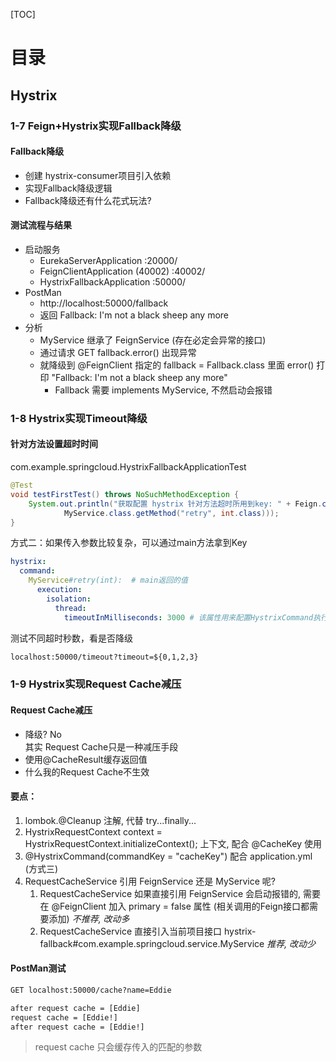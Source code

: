 [TOC]

# 目录

## Hystrix

### 1-7 Feign+Hystrix实现Fallback降级 

#### Fallback降级
- 创建 hystrix-consumer项目引入依赖
- 实现Fallback降级逻辑
- Fallback降级还有什么花式玩法?

#### 测试流程与结果
- 启动服务
  - EurekaServerApplication :20000/
  - FeignClientApplication (40002) :40002/
  - HystrixFallbackApplication :50000/
- PostMan
  - http://localhost:50000/fallback
  - 返回 Fallback: I'm not a black sheep any more
- 分析
  - MyService 继承了 FeignService (存在必定会异常的接口)
  - 通过请求 GET fallback.error() 出现异常
  - 就降级到 @FeignClient 指定的 fallback = Fallback.class 里面 error() 打印 "Fallback: I'm not a black sheep any more"
    - Fallback 需要 implements MyService, 不然启动会报错
    
### 1-8 Hystrix实现Timeout降级

#### 针对方法设置超时时间

com.example.springcloud.HystrixFallbackApplicationTest
```java
@Test
void testFirstTest() throws NoSuchMethodException {
    System.out.println("获取配置 hystrix 针对方法超时所用到key: " + Feign.configKey(MyService.class,
            MyService.class.getMethod("retry", int.class)));
}
```

方式二：如果传入参数比较复杂，可以通过main方法拿到Key
```yaml
hystrix:
  command:
    MyService#retry(int):  # main返回的值
      execution:
        isolation:
          thread:
            timeoutInMilliseconds: 3000 # 该属性用来配置HystrixCommand执行的超时时间，单位为毫秒
```

测试不同超时秒数，看是否降级
```xml
localhost:50000/timeout?timeout=${0,1,2,3}
```

### 1-9 Hystrix实现Request Cache减压 

#### Request Cache减压

- 降级? No <br> 其实 Request Cache只是一种减压手段
- 使用@CacheResult缓存返回值
- 什么我的Request Cache不生效

#### 要点：
1. lombok.@Cleanup 注解, 代替 try...finally... 
1. HystrixRequestContext context = HystrixRequestContext.initializeContext(); 上下文, 配合 @CacheKey 使用
1. @HystrixCommand(commandKey = "cacheKey") 配合 application.yml  (方式三)
1. RequestCacheService 引用 FeignService 还是 MyService 呢?
   1. RequestCacheService 如果直接引用 FeignService 会启动报错的, 需要在 @FeignClient 加入 primary = false 属性 (相关调用的Feign接口都需要添加)  *不推荐, 改动多*
   1. RequestCacheService 直接引入当前项目接口 hystrix-fallback#com.example.springcloud.service.MyService  *推荐, 改动少*

#### PostMan测试

```xml
GET localhost:50000/cache?name=Eddie

after request cache = [Eddie]
request cache = [Eddie!]
after request cache = [Eddie!]
```

> request cache 只会缓存传入的匹配的参数